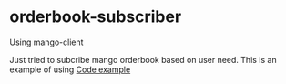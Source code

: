 # orderbook-subscriber
Using mango-client

Just tried to subcribe mango orderbook based on user need. This is an example of using [Code example](https://docs.mango.markets/developer-resources/code-examples)
